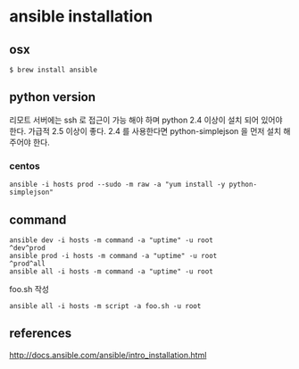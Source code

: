 # ansible installation

## osx
```
$ brew install ansible
```

## python version

리모트 서버에는 ssh 로 접근이 가능 해야 하며 python 2.4 이상이 설치 되어 있어야 한다. 가급적 2.5 이상이 좋다. 2.4 를 사용한다면 python-simplejson 을 먼저 설치 해 주어야 한다.

### centos
```
ansible -i hosts prod --sudo -m raw -a "yum install -y python-simplejson"
```

## command
```
ansible dev -i hosts -m command -a "uptime" -u root
^dev^prod
ansible prod -i hosts -m command -a "uptime" -u root
^prod^all
ansible all -i hosts -m command -a "uptime" -u root
```

foo.sh 작성
```
ansible all -i hosts -m script -a foo.sh -u root
```

## references
http://docs.ansible.com/ansible/intro_installation.html